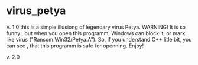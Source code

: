 # virus_petya
V. 1.0
this is a simple illusiong of legendary virus Petya. 
WARNING! It is so funny , but when you open this programm, Windows can block it, or mark like virus ("Ransom:Win32/Petya.A").
So, if you understand C++ litle bit, you can see , that this programm is safe for openning. 
Enjoy!

v. 2.0
